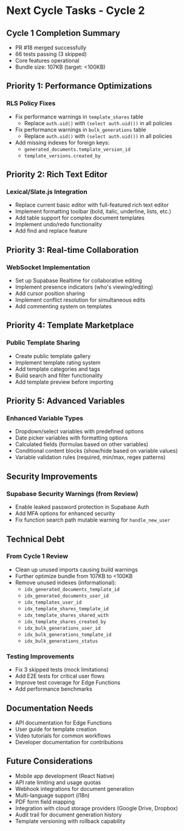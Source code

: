 # Next Cycle Tasks - Cycle 2

## Cycle 1 Completion Summary
- PR #18 merged successfully
- 66 tests passing (3 skipped)
- Core features operational
- Bundle size: 107KB (target: <100KB)

## Priority 1: Performance Optimizations
### RLS Policy Fixes
- Fix performance warnings in `template_shares` table
  - Replace `auth.uid()` with `(select auth.uid())` in all policies
- Fix performance warnings in `bulk_generations` table  
  - Replace `auth.uid()` with `(select auth.uid())` in all policies
- Add missing indexes for foreign keys:
  - `generated_documents.template_version_id`
  - `template_versions.created_by`

## Priority 2: Rich Text Editor
### Lexical/Slate.js Integration
- Replace current basic editor with full-featured rich text editor
- Implement formatting toolbar (bold, italic, underline, lists, etc.)
- Add table support for complex document templates
- Implement undo/redo functionality
- Add find and replace feature

## Priority 3: Real-time Collaboration
### WebSocket Implementation
- Set up Supabase Realtime for collaborative editing
- Implement presence indicators (who's viewing/editing)
- Add cursor position sharing
- Implement conflict resolution for simultaneous edits
- Add commenting system on templates

## Priority 4: Template Marketplace
### Public Template Sharing
- Create public template gallery
- Implement template rating system
- Add template categories and tags
- Build search and filter functionality
- Add template preview before importing

## Priority 5: Advanced Variables
### Enhanced Variable Types
- Dropdown/select variables with predefined options
- Date picker variables with formatting options
- Calculated fields (formulas based on other variables)
- Conditional content blocks (show/hide based on variable values)
- Variable validation rules (required, min/max, regex patterns)

## Security Improvements
### Supabase Security Warnings (from Review)
- Enable leaked password protection in Supabase Auth
- Add MFA options for enhanced security
- Fix function search path mutable warning for `handle_new_user`

## Technical Debt
### From Cycle 1 Review
- Clean up unused imports causing build warnings
- Further optimize bundle from 107KB to <100KB
- Remove unused indexes (informational):
  - `idx_generated_documents_template_id`
  - `idx_generated_documents_user_id`
  - `idx_templates_user_id`
  - `idx_template_shares_template_id`
  - `idx_template_shares_shared_with`
  - `idx_template_shares_created_by`
  - `idx_bulk_generations_user_id`
  - `idx_bulk_generations_template_id`
  - `idx_bulk_generations_status`

### Testing Improvements
- Fix 3 skipped tests (mock limitations)
- Add E2E tests for critical user flows
- Improve test coverage for Edge Functions
- Add performance benchmarks

## Documentation Needs
- API documentation for Edge Functions
- User guide for template creation
- Video tutorials for common workflows
- Developer documentation for contributions

## Future Considerations
- Mobile app development (React Native)
- API rate limiting and usage quotas
- Webhook integrations for document generation
- Multi-language support (i18n)
- PDF form field mapping
- Integration with cloud storage providers (Google Drive, Dropbox)
- Audit trail for document generation history
- Template versioning with rollback capability